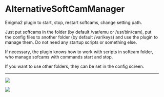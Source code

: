 AlternativeSoftCamManager
=========
Enigma2 plugin to start, stop, restart softcams, change setting path.

Just put softcams in the folder (by default /var/emu or /usr/bin/cam),
put the config files to another folder (by default /var/keys) and use the plugin to manage them.
Do not need any startup scripts or something else.

If necessary, the plugin knows how to work with scripts in softcam folder,
who manage sofcams with commands start and stop.

If you want to use other folders, they can be set in the config screen.

-------
![](https://cloud.githubusercontent.com/assets/1623947/10584486/309ba96e-769b-11e5-8fb0-e4a72ba0ab2c.jpg)

![](https://cloud.githubusercontent.com/assets/1623947/10584489/33dce3e0-769b-11e5-9452-21220a930226.jpg)

